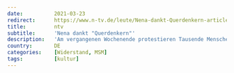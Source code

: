 ```yaml
---
date:          2021-03-23
redirect:      https://www.n-tv.de/leute/Nena-dankt-Querdenkern-article22446699.html
title:         ntv
subtitle:      'Nena dankt "Querdenkern"'
description:   'Am vergangenen Wochenende protestieren Tausende Menschen in Kassel gegen die Corona-Maßnahmen - oft ohne Maske oder Abstand. Auf Instagram solidarisiert sich Popsängerin Nena nun mit den Demonstranten. Es ist nicht die erste kontroverse Äußerung der Musikerin zur Corona-Krise.'
country:       DE
categories:    [Widerstand, MSM]
tags:          [kultur]
---
```

